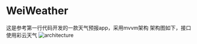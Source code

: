 # WeiWeather
这是参考第一行代码开发的一款天气预报app，采用mvvm架构
架构图如下，接口使用彩云天气
![architecture](https://user-images.githubusercontent.com/36807898/192416591-006195b3-59ca-41c1-a3cf-78fe46d95d3d.jpg)
